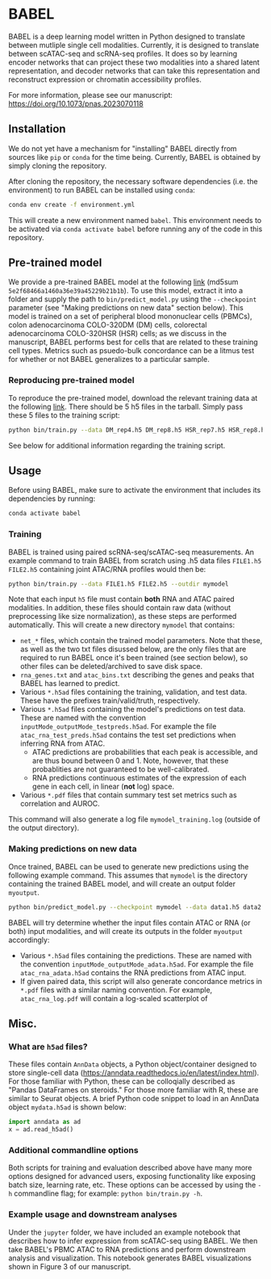 # BABEL

BABEL is a deep learning model written in Python designed to translate between mutliple single cell modalities. Currently, it is designed to translate between scATAC-seq and scRNA-seq profiles. It does so by learning encoder networks that can project these two modalities into a shared latent representation, and decoder networks that can take this representation and reconstruct expression or chromatin accessibility profiles.

For more information, please see our manuscript: https://doi.org/10.1073/pnas.2023070118

## Installation

We do not yet have a mechanism for "installing" BABEL directly from sources like `pip` or `conda` for the time being. Currently, BABEL is obtained by simply cloning the repository.

After cloning the repository, the necessary software dependencies (i.e. the environment) to run BABEL can be installed using `conda`:

```bash
conda env create -f environment.yml
```
This will create a new environment named `babel`. This environment needs to be activated via `conda activate babel` before running any of the code in this repository.

## Pre-trained model
We provide a pre-trained BABEL model at the following [link](https://office365stanford-my.sharepoint.com/:u:/g/personal/wukevin_stanford_edu/EeiPjchAkxVOrkJp109HKakB6MigU-VcxTLzwr0J8QEqrA?e=VxWF6s) (md5sum `5e2f68466a1460a36e39a45229b21b1b`). To use this model, extract it into a folder and supply the path to `bin/predict_model.py` using the `--checkpoint` parameter (see "Making predictions on new data" section below). This model is trained on a set of peripheral blood mononuclear cells (PBMCs), colon adenocarcinoma COLO-320DM (DM) cells, colorectal adenocarcinoma COLO-320HSR (HSR) cells; as we discuss in the manuscript, BABEL performs best for cells that are related to these training cell types. Metrics such as psuedo-bulk concordance can be a litmus test for whether or not BABEL generalizes to a particular sample.

### Reproducing pre-trained model
To reproduce the pre-trained model, download the relevant training data at the following [link](https://office365stanford-my.sharepoint.com/:u:/g/personal/wukevin_stanford_edu/Edq1Cr6qejpOgzjZGa4bkvwB-LyH5MLbkLD6wGQCL4jvwA?e=T8IO54). There should be 5 h5 files in the tarball. Simply pass these 5 files to the training script:

```bash
python bin/train.py --data DM_rep4.h5 DM_rep8.h5 HSR_rep7.h5 HSR_rep8.h5 pbmc_granulocyte_sorted_10k_filtered_feature_bc_matrix.h5 --outdir my_model
```
See below for additional information regarding the training script.

## Usage

Before using BABEL, make sure to activate the environment that includes its dependencies by running:

```bash
conda activate babel
```

### Training
BABEL is trained using paired scRNA-seq/scATAC-seq measurements. An example command to train BABEL from scratch using .h5 data files `FILE1.h5` `FILE2.h5` containing joint ATAC/RNA profiles would then be:

```bash
python bin/train.py --data FILE1.h5 FILE2.h5 --outdir mymodel
```

Note that each input `h5` file must contain **both** RNA and ATAC paired modalities. In addition, these files should contain raw data (without preprocessing like size normalization), as these steps are performed automatically. This will create a new directory `mymodel` that contains:

* `net_*` files, which contain the trained model parameters. Note that these, as well as the two txt files disussed below, are the only files that are required to run BABEL once it's been trained (see section below), so other files can be deleted/archived to save disk space.
* `rna_genes.txt` and `atac_bins.txt` describing the genes and peaks that BABEL has learned to predict.
* Various `*.h5ad` files containing the training, validation, and test data. These have the prefixes train/valid/truth, respectively.
* Various `*.h5ad` files containing the model's predictions on test data. These are named with the convention `inputMode_outputMode_testpreds.h5ad`. For example the file `atac_rna_test_preds.h5ad` contains the test set predictions when inferring RNA from ATAC.
	* ATAC predictions are probabilities that each peak is accessible, and are thus bound between 0 and 1. Note, however, that these probablities are not guaranteed to be well-calibrated.
	* RNA predictions continuous estimates of the expression of each gene in each cell, in linear (**not** log) space.
* Various `*.pdf` files that contain summary test set metrics such as correlation and AUROC.

This command will also generate a log file `mymodel_training.log` (outside of the output directory).

### Making predictions on new data
Once trained, BABEL can be used to generate new predictions using the following example command. This assumes that `mymodel` is the directory containing the trained BABEL model, and will create an output folder `myoutput`.

```bash
python bin/predict_model.py --checkpoint mymodel --data data1.h5 data2.h5 --outdir myoutput
```
BABEL will try determine whether the input files contain ATAC or RNA (or both) input modalities, and will create its outputs in the folder `myoutput` accordingly:

* Various `*.h5ad` files containing the predictions. These are named with the convention `inputMode_outputMode_adata.h5ad`. For example the file `atac_rna_adata.h5ad` contains the RNA predictions from ATAC input.
* If given paired data, this script will also generate concordance metrics in `*.pdf` files with a similar naming convention. For example, `atac_rna_log.pdf` will contain a log-scaled scatterplot of 

## Misc.
### What are `h5ad` files?
These files contain `AnnData` objects, a Python object/container designed to store single-cell data (https://anndata.readthedocs.io/en/latest/index.html). For those familiar with Python, these can be colloqially described as "Pandas DataFrames on steroids." For those more familiar with R, these are similar to Seurat objects. A brief Python code snippet to load in an AnnData object `mydata.h5ad` is shown below:

```python
import anndata as ad
x = ad.read_h5ad()
```

### Additional commandline options
Both scripts for training and evaluation described above have many more options designed for advanced users, exposing functionality like exposing batch size, learning rate, etc. These options can be accessed by using the `-h` commandline flag; for example: `python bin/train.py -h`.

### Example usage and downstream analyses
Under the `jupyter` folder, we have included an example notebook that describes how to infer expression from scATAC-seq using BABEL. We then take BABEL's PBMC ATAC to RNA predictions and perform downstream analysis and visualization. This notebook generates BABEL visualizations shown in Figure 3 of our manuscript.
